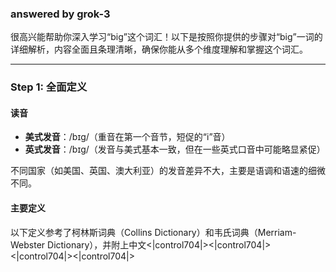 ### answered by grok-3
很高兴能帮助你深入学习“big”这个词汇！以下是按照你提供的步骤对“big”一词的详细解析，内容全面且条理清晰，确保你能从多个维度理解和掌握这个词汇。

---

### **Step 1: 全面定义**

#### **读音**
- **美式发音**：/bɪɡ/（重音在第一个音节，短促的“i”音）
- **英式发音**：/bɪɡ/（发音与美式基本一致，但在一些英式口音中可能略显紧促）

不同国家（如美国、英国、澳大利亚）的发音差异不大，主要是语调和语速的细微不同。

#### **主要定义**
以下定义参考了柯林斯词典（Collins Dictionary）和韦氏词典（Merriam-Webster Dictionary），并附上中文<|control704|><|control704|><|control704|><|control704|>